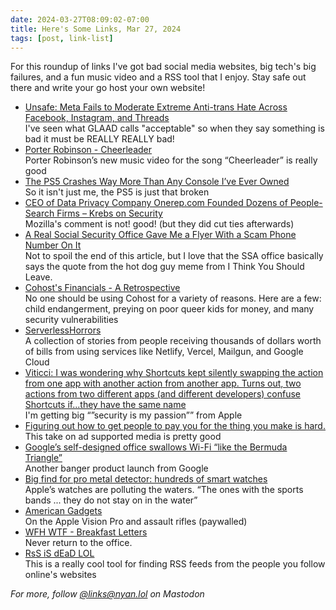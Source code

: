 ```yaml
---
date: 2024-03-27T08:09:02-07:00
title: Here's Some Links, Mar 27, 2024
tags: [post, link-list]
---
```


For this roundup of links I've got bad social media websites, big tech's big failures, and a fun music video and a RSS tool that I enjoy. Stay safe out there and write your go host your own website!

- [Unsafe: Meta Fails to Moderate Extreme Anti-trans Hate Across Facebook, Instagram, and Threads](https://glaad.org/smsi/report-meta-fails-to-moderate-extreme-anti-trans-hate-across-facebook-instagram-and-threads/)   
   I've seen what GLAAD calls "acceptable" so when they say something is bad it must be REALLY REALLY bad!
- [Porter Robinson - Cheerleader](https://www.youtube.com/watch?v=CzJbz9qSsd0)   
   Porter Robinson’s new music video for the song “Cheerleader” is really good  
- [The PS5 Crashes Way More Than Any Console I’ve Ever Owned](https://www.thegamer.com/ps5-crash-way-more-any-console-ever-owned/)   
   So it isn't just me, the PS5 is just that broken  
- [CEO of Data Privacy Company Onerep.com Founded Dozens of People-Search Firms – Krebs on Security](https://krebsonsecurity.com/2024/03/ceo-of-data-privacy-company-onerep-com-founded-dozens-of-people-search-firms/)   
   Mozilla's comment is not! good! (but they did cut ties afterwards)  
- [A Real Social Security Office Gave Me a Flyer With a Scam Phone Number On It](https://theintercept.com/2024/03/17/social-security-scam-nyc/)   
   Not to spoil the end of this article, but I love that the SSA office basically says the quote from the hot dog guy meme from I Think You Should Leave.  
- [Cohost's Financials - A Retrospective](https://d-shoot.net/cohostfinance.html)   
   No one should be using Cohost for a variety of reasons. Here are a few: child endangerment, preying on poor queer kids for money, and many security vulnerabilities   
- [ServerlessHorrors](https://serverlesshorrors.com/)   
   A collection of stories from people receiving thousands of dollars worth of bills from using services like Netlify, Vercel, Mailgun, and Google Cloud  
- [Viticci: I was wondering why Shortcuts kept silently swapping the action from one app with another action from another app.  Turns out, two actions from two different apps (and different developers) confuse Shortcuts if...they have the same name](https://mastodon.macstories.net/@viticci/112093855225700828)   
   I'm getting big “”security is my passion”” from Apple 
- [Figuring out how to get people to pay you for the thing you make is hard.](https://petebrown.gibber.blog/figuring-out-how-to-get-people-to-pay-you-for-the-thing-you-make-it-hard)   
   This take on ad supported media is pretty good  
- [Google’s self-designed office swallows Wi-Fi “like the Bermuda Triangle”](https://arstechnica.com/gadgets/2024/03/googles-self-designed-office-swallows-wi-fi-like-the-bermuda-triangle/)   
   Another banger product launch from Google  
- [Big find for pro metal detector: hundreds of smart watches](https://www.shawlocal.com/northwest-herald/2024/03/03/big-find-for-pro-metal-detector-hundreds-of-smart-watches/)   
   Apple’s watches are polluting the waters. “The ones with the sports bands ... they do not stay on in the water”  
- [American Gadgets](https://flaminghydra.com/american-gadgets/)   
   On the Apple Vision Pro and assault rifles (paywalled)  
- [WFH WTF - Breakfast Letters](https://www.breakfastletters.com/wfh-wtf)   
   Never return to the office.  
- [RsS iS dEaD LOL](https://rss-is-dead.lol/)   
   This is a really cool tool for finding RSS feeds from the people you follow online's websites    

_For more, follow [@links@nyan.lol](https://nyan.lol/@links) on Mastodon_
